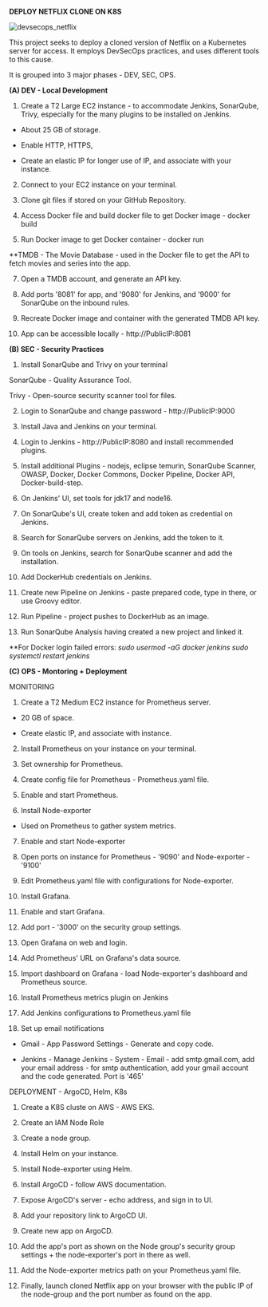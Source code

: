 **DEPLOY NETFLIX CLONE ON K8S**

![devsecops_netflix](https://github.com/user-attachments/assets/05a3e5e0-a1c0-4397-9825-182e6a2835eb)

This project seeks to deploy a cloned version of Netflix on a Kubernetes server for access. It employs DevSecOps practices, and uses different tools to this cause.

It is grouped into 3 major phases - DEV, SEC, OPS.

**(A) DEV - Local Development**

1. Create a T2 Large EC2 instance - to accommodate Jenkins, SonarQube, Trivy, especially for the many plugins to be installed on Jenkins.

- About 25 GB of storage.

- Enable HTTP, HTTPS,

- Create an elastic IP for longer use of IP, and associate with your instance.

2. Connect to your EC2 instance on your terminal.

3. Clone git files if stored on your GitHub Repository.

4. Access Docker file and build docker file to get Docker image - docker build

5. Run Docker image to get Docker container - docker run

**TMDB - The Movie Database - used in the Docker file to get the API to fetch movies and series into the app.

7. Open a TMDB account, and generate an API key.

8. Add ports '8081' for app, and '9080' for Jenkins, and '9000' for SonarQube on the inbound rules.

9. Recreate Docker image and container with the generated TMDB API key.

10. App can be accessible locally - http://PublicIP:8081


 **(B) SEC - Security Practices**

 1. Install SonarQube and Trivy on your terminal

SonarQube - Quality Assurance Tool.

Trivy - Open-source security scanner tool for files.

2. Login to SonarQube and change password - http://PublicIP:9000

3. Install Java and Jenkins on your terminal.

4. Login to Jenkins - http://PublicIP:8080 and install recommended plugins.

5. Install additional Plugins - nodejs, eclipse temurin, SonarQube Scanner, OWASP, Docker, Docker Commons, Docker Pipeline, Docker API, Docker-build-step.

6. On Jenkins' UI, set tools for jdk17 and node16.

7. On SonarQube's UI, create token and add token as credential on Jenkins.

8. Search for SonarQube servers on Jenkins, add the token to it.

9. On tools on Jenkins, search for SonarQube scanner and add the installation.

10. Add DockerHub credentials on Jenkins.

11. Create new Pipeline on Jenkins - paste prepared code, type in there, or use Groovy editor.

12. Run Pipeline - project pushes to DockerHub as an image.

13. Run SonarQube Analysis having created a new project and linked it.

**For Docker login failed errors:
_sudo usermod -aG docker jenkins
sudo systemctl restart jenkins_

**(C) OPS - Montoring + Deployment**

MONITORING

1. Create a T2 Medium EC2 instance for Prometheus server.

- 20 GB of space.

- Create elastic IP, and associate with instance.

2. Install Prometheus on your instance on your terminal.

3. Set ownership for Prometheus.

4. Create config file for Prometheus - Prometheus.yaml file.

5. Enable and start Prometheus.

6. Install Node-exporter

- Used on Prometheus to gather system metrics.

7. Enable and start Node-exporter

8. Open ports on instance for Prometheus - '9090' and Node-exporter - '9100'

9. Edit Prometheus.yaml file with configurations for Node-exporter.

10. Install Grafana.

11. Enable and start Grafana.

12. Add port - '3000' on the security group settings.

13. Open Grafana on web and login.

14. Add Prometheus' URL on Grafana's data source.

15. Import dashboard on Grafana - load Node-exporter's dashboard and Prometheus source.

16. Install Prometheus metrics plugin on Jenkins

17. Add Jenkins configurations to Prometheus.yaml file

18. Set up email notifications

- Gmail - App Password Settings - Generate and copy code.

- Jenkins - Manage Jenkins - System - Email - add smtp.gmail.com, add your email address - for smtp authentication, add your gmail account and the code generated. Port is '465'

DEPLOYMENT - ArgoCD, Helm, K8s

1. Create a K8S cluste on AWS - AWS EKS.

2. Create an IAM Node Role

3. Create a node group.

4. Install Helm on your instance.

5. Install Node-exporter using Helm.

6. Install ArgoCD - follow AWS documentation.

7. Expose ArgoCD's server - echo address, and sign in to UI.

8. Add your repository link to ArgoCD UI.

9. Create new app on ArgoCD.

10. Add the app's port as shown on the Node group's security group settings + the node-exporter's port in there as well.

11. Add the Node-exporter metrics path on your Prometheus.yaml file.

12. Finally, launch cloned Netflix app on your browser with the public IP of the node-group and the port number as found on the app.
